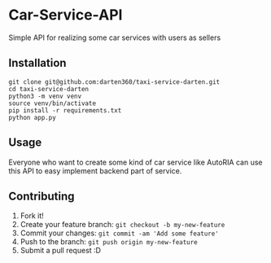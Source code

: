 # Car-Service-API
Simple API for realizing some car services with users as sellers
## Installation
```
git clone git@github.com:darten360/taxi-service-darten.git
cd taxi-service-darten
python3 -m venv venv
source venv/bin/activate
pip install -r requirements.txt
python app.py
```
## Usage
Everyone who want to create some kind of car service like AutoRIA can use this
API to easy implement backend part of service.
## Contributing
1. Fork it!
2. Create your feature branch: `git checkout -b my-new-feature`
3. Commit your changes: `git commit -am 'Add some feature'`
4. Push to the branch: `git push origin my-new-feature`
5. Submit a pull request :D
